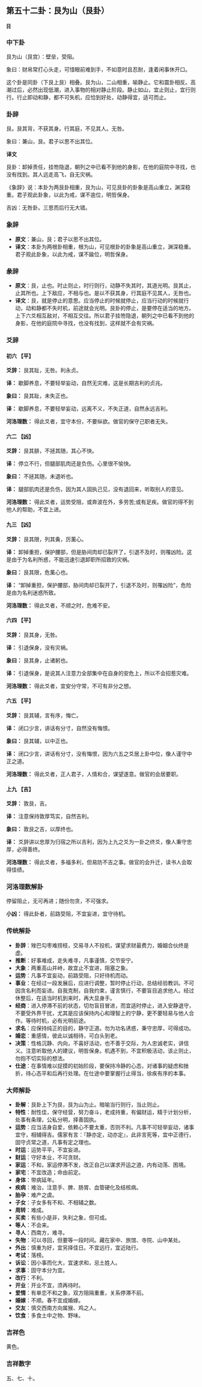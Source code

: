 ## 第五十二卦：艮为山（艮卦）

<div class="hexagrams">䷳</div>

### 中下卦

艮为山（艮宫）：壁垒，受阻。 

象曰：财帛常打心头走，可惜眼前难到手，不如意时且忍耐，逢着闲事休开口。

这个卦是同卦（下艮上艮）相叠。艮为山，二山相重，喻静止。它和震卦相反。高潮过后，必然出现低潮，进入事物的相对静止阶段。静止如山，宜止则止，宜行则行。行止即动和静，都不可失机，应恰到好处，动静得宜，适可而止。

### 卦辞

艮。艮其背，不获其身。行其庭，不见其人。无咎。

象曰：兼山，艮。君子以思不出其位。

**译文**

艮卦：卸掉责任，挂笏隐退，朝列之中已看不到他的身影，在他的庭院中寻找，也没有找到。其人远走高飞，自无灾祸。

《象辞》说：本卦为两艮卦相重，艮为山，可见艮卦的卦象是高山重立，渊深稳重。君子观此卦象，以此为戒，谋不逾位，明哲保身。

吉凶：无咎卦。三思而后行无大错。

### 象辞

- **原文**：兼山，艮；君子以思不出其位。
- **译文**：本卦为两根卦相重，根为山，可见根卦的卦象是高山重立，渊深稳重。君子观此卦象，以此为戒，谋不踰位，明哲保身。

### 彖辞

- **原文**：艮，止也。时止则止，时行则行，动静不失其时，其道光明。艮其止，止其所也。上下敌应，不相与也。是以不获其身，行其庭不见其人，无咎也。
- **译文**：艮，就是停止的意思。应当停止的时候就停止，应当行动的时候就行动，动和静都不失时机，前途就会光明。艮卦的停止，是要停在适当的地方。上下六爻相互敌对，不相互交往。所以君子挂笏隐退，朝列之中已看不到他的身影，在他的庭院中寻找，也没有找到，这样就不会有灾祸。

### 爻辞

#### 初六 【平】

**爻辞：** 艮其趾，无咎。利永贞。

**译：** 歇脚养息，不要轻举妄动，自然无灾难，这是长期吉利的贞兆。

**象曰：** 艮其趾，未失正也。

**译：** 歇脚养息，不要轻举妄动，远离不义，不失正道，自然永远吉利。

**河洛理数：** 得此爻者，宜守本份，不要纵欲。做官的保守己职者无失。

#### 六二 【凶】

**爻辞：** 艮其腓，不拯其随，其心不快。

**译：** 停立不行，但腿部肌肉还是负伤。心里很不愉快。

**象曰：** 不拯其随，未退听也。

**译：** 腿部肌肉还是负伤，因为其人固执己见，没有退回来，听取别人的意见。

**河洛理数：** 得此爻者，运势受阻，或奔波在外，多劳苦;或有足疾。做官的得不到他人的帮助，不宜上进。

#### 九三 【凶】

**爻辞：** 艮其限，列其夤，厉薰心。

**译：** 卸掉重担，保护腰部，但是胁间肉却已裂开了，引退不及时，则罹凶险。这是由于为名利所惑，不能迅速引退卸职所招致的灾祸。

**象曰：** 艮其限，危薰心也。

**译：** “卸掉重担，保护腰部，胁间肉却已裂开了，引退不及时，则罹凶险”，危险是由为名利迷惑所致。

**河洛理数：** 得此爻者，不顺之时，危难不安。

#### 六四 【平】

**爻辞：** 艮其身，无咎。

**译：** 引退保身，没有灾祸。

**象曰：** 艮其身，止诸躬也。

**译：** 引退保身，是说其人注意力全部集中在自身的安危上，所以不会招惹灾难。

**河洛理数：** 得此爻者，宜安分守常，不可有非分之想。

#### 六五 【平】

**爻辞：** 艮其辅，言有序，悔亡。

**译：** 闭口少言，讲话有分寸，自然没有悔恨。

**象曰：** 艮其辅，以中正也。

**译：** 闭口少言，讲话有分寸，没有悔恨，因为六五之爻居上卦中位，像人谨守中正之道。

**河洛理数：** 得此爻者，正人君子，人情和合，谋望遂意。做官的会居要职。

#### 上九 【吉】

**爻辞：** 敦艮，吉。

**译：** 注意保持敦厚笃实，自然吉利。

**象曰：** 敦艮之吉，以厚终也。

**译：** 爻辞讲以忠厚为归宿之所以吉利，因为上九之爻为一卦之终爻，像人秉守忠厚，必得善终。

**河洛理数：** 得此爻者，多福多利，但易防不吉之事。做官的会升迁，读书人会取得佳绩。

### 河洛理数解卦

停留阻止，无可再进；随份勿贪，不可强求。

**小凶：** 得此卦者，前路受阻，不宜妄进，宜守待机。

### 传统解卦

- **卦辞**：矬巴勾枣难捞枝，交易寻人不投机，谋望求财最费力，婚姻合伙终是虚。
- **推断**：好事难成，走失难寻，凡事谨慎，交节安宁。 
- **大象**：两重高山并峙，故宜止不宜进，阻塞之象。
- **运势**：凡事不宜妄动，前路受阻，只好待机而动。
- **事业**：在经过一段发展后，应进行调整，暂时停止行动，总结经验教训。不可因贪名利而妄进。自我克制，自我约束，谨言慎行，不要盲目追求他人。经过休整后，在适当时机到来时，再大显身手。
- **经商**：进入停滞不前的状态，切勿盲目冒进，而宜适时停止，进入安静退守，不要受外界干扰，尤其是应该保持内心和理智上的宁静，更不要轻易与他人合作。等待时机，必有光明前途。
- **求名**：应保持纯正的目的，静守正道。勿为功名诱惑，秉守忠厚，可得成功。
- **婚恋**：重感情，彼此以诚相待，可白头到老。
- **决策**：性格沉静、内向，不喜好活动，也不善于交际，为人忠诚老实，讲信义。注意听取他人的建议，明哲保身。机遇不到，不宜积极活动，该止则止，勿抱不切实际的想法。
- **仕途**：在事情难以捉摸的初始阶段，要保持冷静的心态，对诸事的疑虑和挫折，待心态平和后再行处理。在仕途中要掌握行止得当，徐疾有序的本事。

### 大师解卦

- **卦解**：艮卦上下为艮，艮为山为止。暗喻当行则行，当止则止。
- **特性**：耐性佳，保守经营，努力奋斗，老成持重，有偏财运，精于计划分析，处事有条理，公私分明，择善固执。
- **运势**：应当洁身自爱，依赖心不要太重，否则不利。凡事不可轻举妄动，诸事宜守，相辅得吉。儒家有言：『静亦定，动亦定』，此非言死等，宜中正德行，固守贞常之道，凡事有定之理也。
- **时运**：运势平平，不宜妄进。
- **财运**：守好本业，不可贪财。
- **家运**：不和，家运停滞不发，改正自己以谋求开运之道，内有动荡、困境。
- **家宅**：不宜改造；命由前定。
- **身体**：带病延年。
- **疾病**：难治，注意手、脾、肠胃、血管硬化及结核病。
- **胎孕**：难产之虞。
- **子女**：子女多有不和、不相辅之数。
- **周转**：难成。
- **买卖**：有些小是非，失利之象，但可成。
- **等人**：不会来。
- **寻人**：西南方，难寻。
- **失物**：可以寻回，但要等一段时间。藏在家中、旅馆、寺院、山中某处。
- **外出**：慎重为好，宜另择佳日。不宜远行，宜近陆行。
- **考试**：落榜。
- **诉讼**：因小事而化大，宜速求和，忌土姓人。
- **求事**：固守本分为宜。
- **改行**：不利。
- **开业**：开业不宜，须再待时。
- **爱情**：有单恋不和之象，双方阻隔重重，关系停滞不前。 
- **婚嫁**：不顺。春不宜成婚嫁。
- **交友**：慎交西南方向属猴、鸡之人。
- **饮食**：多食土中之物、野味。

### 吉祥色

黄色。

### 吉祥数字

五、七、十。

